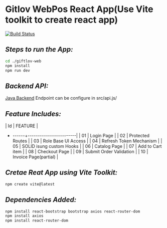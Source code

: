 # Gitlov WebPos React App(Use Vite toolkit to create react app)

[![Build Status](https://vitejs.dev/)](https://github.com/arpangroup/giftlov-api)

## _Steps to run the App:_
```sh
cd ./giftlov-web
npm install
npm run dev
```

## _Backend API:_
[Java Backend](http://localhost:8080) Endpoint can be configure in src/api.js/


## _Feature Includes:_
| Id    |       FEATURE          |
+ ------+------------------------|
| 01 | Login Page                |
| 02 | Protected Routes          |
| 03 | Role Base UI Access       |
| 04 | Refresh Token Mechanism   |
| 05 | SOLID isung custom Hooks  |
| 06 | Catalog Page              |
| 07 | Add to Cart item          |
| 08 | Checkout Page             |
| 09 | Submit Order Validation   |
| 10 | Invoice Page(partial)     |



## _Cretae Reat App using Vite Toolkit:_
```sh
npm create vite@latest
```

## _Dependencies Added:_
```sh
npm install react-bootstrap bootstrap axios react-router-dom
npm install axios
npm install react-router-dom
```